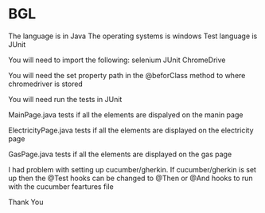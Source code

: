 # BGL
The language is in Java
The operating systems is windows
Test language is JUnit

You will need to import the following:
selenium
JUnit
ChromeDrive

You will need the set property path in the @beforClass method to where chromedriver is stored

You will need run the tests in JUnit

MainPage.java tests if all the elements are dispalyed on the manin page

ElectricityPage.java tests if all the elements are displayed on the electricity page

GasPage.java tests if all the elements are displayed on the gas page

I had problem with setting up cucumber/gherkin.
If cucumber/gherkin is set up then the @Test hooks can be changed to @Then or @And hooks to run with the cucumber feartures file

Thank You
